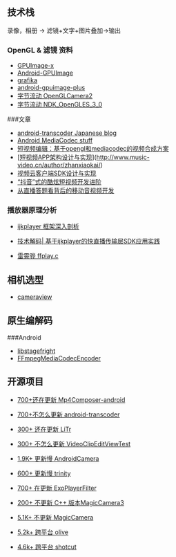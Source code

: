 ## 技术栈

录像，相册 -> 滤镜+文字+图片叠加->输出

### OpenGL & 滤镜 资料

- [GPUImage-x](https://github.com/wangyijin/GPUImage-x)
- [Android-GPUImage](https://github.com/cats-oss/android-gpuimage)
- [grafika](https://github.com/google/grafika)
- [android-gpuimage-plus](https://github.com/wysaid/android-gpuimage-plus)
- [字节流动 OpenGLCamera2](https://github.com/githubhaohao/OpenGLCamera2)
- [字节流动 NDK_OpenGLES_3_0](https://github.com/githubhaohao/NDK_OpenGLES_3_0)

###文章

- [android-transcoder Japanese blog](http://qiita.com/yuya_presto/items/d48e29c89109b746d000)
- [Android MediaCodec stuff](http://bigflake.com/mediacodec/)
- [短视频编辑：基于opengl和mediacodec的视频合成方案](https://www.jianshu.com/p/a56505bfc15a)
- [[短视频APP架构设计与实现](http://www.music-video.cn/2018/09/13/短视频app架构设计与实现/)](http://www.music-video.cn/author/zhanxiaokai/)
- [视频云客户端SDK设计与实现](http://www.music-video.cn/2018/05/22/%e8%a7%86%e9%a2%91%e4%ba%91%e5%ae%a2%e6%88%b7%e7%ab%afsdk%e8%ae%be%e8%ae%a1%e4%b8%8e%e5%ae%9e%e7%8e%b0/)
- [“抖音”式的酷炫短视频开发进阶](http://www.music-video.cn/2018/05/22/228/)
- [从直播答题看背后的移动音视频开发](http://www.music-video.cn/2018/05/22/%e4%bb%8e%e7%9b%b4%e6%92%ad%e7%ad%94%e9%a2%98%e7%9c%8b%e8%83%8c%e5%90%8e%e7%9a%84%e7%a7%bb%e5%8a%a8%e9%9f%b3%e8%a7%86%e9%a2%91%e5%bc%80%e5%8f%91/)

### 播放器原理分析

- [ijkplayer 框架深入剖析](https://mp.weixin.qq.com/s/rmED-jawbo_YeoNuE1AYNw)

- [技术解码| 基于ijkplayer的快直播传输层SDK应用实践](https://mp.weixin.qq.com/s/f3ct29ydzAjdJ1fIdOmHmQ)
- [雷霄骅 ffplay.c](https://blog.csdn.net/leixiaohua1020/article/details/39762143)

## 相机选型

- [cameraview](https://github.com/google/cameraview)

## 原生编解码

###Android

- [libstagefright](https://android.googlesource.com/platform/frameworks/av/+/lollipop-release/media/libstagefright)
- [FFmpegMediaCodecEncoder](https://github.com/huxin9118/FFmpegEncoder)

## 开源项目

- [700+还在更新 Mp4Composer-android](https://github.com/MasayukiSuda/Mp4Composer-android)
- [700+不怎么更新 android-transcoder](https://github.com/ypresto/android-transcoder)
- [300+ 还在更新 LiTr](https://github.com/linkedin/LiTr)

- [300+ 不怎么更新 VideoClipEditViewTest](https://github.com/shaopx/VideoClipEditViewTest)
- [1.9K+ 更新慢 AndroidCamera](https://github.com/aserbao/AndroidCamera)
- [600+ 更新慢 trinity](https://github.com/wlanjie/trinity)

- [700+ 在更新 ExoPlayerFilter](https://github.com/MasayukiSuda/ExoPlayerFilter)
- [200+ 不更新 C++ 版本MagicCamera3](https://github.com/cangwang/MagicCamera3)

- [5.1K+ 不更新 MagicCamera](https://github.com/wuhaoyu1990/MagicCamera)

- [5.2k+ 跨平台 olive](https://github.com/olive-editor/olive)

- [4.6k+ 跨平台 shotcut](https://github.com/mltframework/shotcut)

